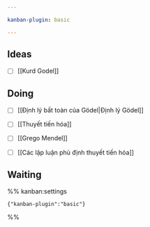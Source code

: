 ```yaml
---

kanban-plugin: basic

---
```


## Ideas

- [ ] [[Kurd Godel]]


## Doing

- [ ] [[Định lý bất toàn của Gödel|Định lý Gödel]]
- [ ] [[Thuyết tiến hóa]]
- [ ] [[Grego Mendel]]
- [ ] [[Các lập luận phủ định thuyết tiến hóa]]


## Waiting





%% kanban:settings
```
{"kanban-plugin":"basic"}
```
%%